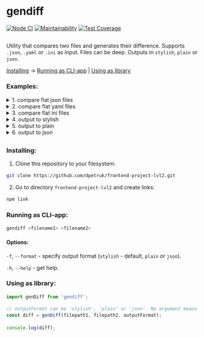 # gendiff

[![Node CI](https://github.com/dpetruk/frontend-project-lvl2/workflows/Node.js%20CI/badge.svg)](https://github.com/dpetruk/frontend-project-lvl2/actions)
[![Maintainability](https://api.codeclimate.com/v1/badges/a99a88d28ad37a79dbf6/maintainability)](https://codeclimate.com/github/dpetruk/frontend-project-lvl2)
[![Test Coverage](https://api.codeclimate.com/v1/badges/7066cc753129c0f62eac/test_coverage)](https://codeclimate.com/github/dpetruk/frontend-project-lvl2/test_coverage)

##

Utility that compares two files and generates their difference.
Supports `.json`, `.yaml` or `.ini` as input. Files can be deep.
Outputs in `stylish`, `plain` or `json`. 


[Installing](#installing) -> [Running as CLI-app](#running-as-cli-app) | [Using as library](#using-as-library)

### Examples:
<details>
  <summary>1. compare flat json files</summary>

  [Watch this recording at asciinema](https://asciinema.org/a/353328)
  ![](/docs/asciinema_compare_json_flat.gif)

</details>

<details>
  <summary>2. compare flat yaml files</summary>

  [Watch this recording at asciinema](https://asciinema.org/a/353530)
  ![](/docs/asciinema_compare_yaml_flat.gif)

</details>

<details>
  <summary>3. compare flat ini files</summary>

  [Watch this recording at asciinema](https://asciinema.org/a/353533)
  ![](/docs/asciinema_compare_ini_flat.gif)

</details>

<details>
  <summary>4. output to stylish</summary>

  [Watch this recording at asciinema](https://asciinema.org/a/355441)
  ![](/docs/asciinema_stylish_format.gif)

</details>

<details>
  <summary>5. output to plain</summary>

  [Watch this recording at asciinema](https://asciinema.org/a/356288)
  ![](/docs/asciinema_plain_format.gif)

</details>

<details>
  <summary>6. output to json</summary>

  [Watch this recording at asciinema](https://asciinema.org/a/356629)
  ![](/docs/asciinema_json_format.gif)

</details>

##

### Installing:

1) Clone this repository to your filesystem:

```sh
git clone https://github.com/dpetruk/frontend-project-lvl2.git
```

2) Go to directory `frontend-project-lvl2` and create links:
 ```sh
 npm link
 ```

### Running as CLI-app:

```sh
gendiff <filename1> <filename2>
```

#### Options:

`-f`, `--format` - specify output format (`stylish` - default, `plain` or `json`).

`-h`, `--help` - get help.

### Using as library:

```javascript
import genDiff from 'gendiff';
```
```javascript
// outputFormat can be 'stylish', 'plain' or 'json'. No argument means 'stylish'.
const diff = genDiff(filepath1, filepath2, outputFormat);

console.log(diff);
```
